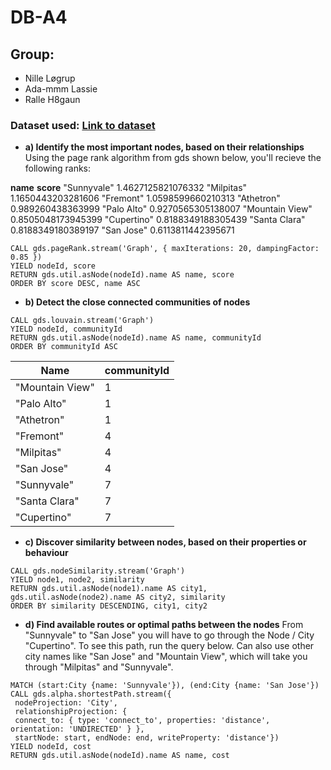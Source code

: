# DB-A4

## Group:
* Nille Løgrup
* Ada-mmm Lassie
* Ralle H8gaun

### Dataset used: [Link to dataset](https://neo4j.com/graphgist/learning-cypher-with-san-francisco-bay-map/)

* **a)   Identify the most important nodes, based on their relationships** 
Using the page rank algorithm from gds shown below, you'll recieve the following ranks:

**name**	      **score**
"Sunnyvale"	1.4627125821076332
"Milpitas"	1.1650443203281606
"Fremont"	1.0598599660210313
"Athetron"	0.989260438363999
"Palo Alto"	0.9270565305138007
"Mountain View"	0.8505048173945399
"Cupertino"	0.8188349188305439
"Santa Clara"	0.8188349180389197
"San Jose"	0.6113811442395671

```cql
CALL gds.pageRank.stream('Graph', { maxIterations: 20, dampingFactor: 0.85 })
YIELD nodeId, score
RETURN gds.util.asNode(nodeId).name AS name, score
ORDER BY score DESC, name ASC
```

* **b)   Detect the close connected communities of nodes** 
```cql
CALL gds.louvain.stream('Graph')
YIELD nodeId, communityId
RETURN gds.util.asNode(nodeId).name AS name, communityId
ORDER BY communityId ASC
```

|Name|communityId|
|--------------|----|
|"Mountain View"|	1|
|"Palo Alto"|	1|
|"Athetron"|	1|
|"Fremont"|	4|
|"Milpitas"|	4|
|"San Jose"|	4|
|"Sunnyvale"|	7|
|"Santa Clara"|	7|
|"Cupertino"|	7|

* **c)   Discover similarity between nodes, based on their properties or behaviour** 
```cql
CALL gds.nodeSimilarity.stream('Graph')
YIELD node1, node2, similarity
RETURN gds.util.asNode(node1).name AS city1, gds.util.asNode(node2).name AS city2, similarity
ORDER BY similarity DESCENDING, city1, city2
```

* **d)   Find available routes or optimal paths between the nodes** 
From "Sunnyvale" to "San Jose" you will have to go through the Node / City "Cupertino".
To see this path, run the query below.
Can also use other city names like "San Jose" and "Mountain View", which will take you through "Milpitas" and "Sunnyvale".

```cql
MATCH (start:City {name: 'Sunnyvale'}), (end:City {name: 'San Jose'})
CALL gds.alpha.shortestPath.stream({
 nodeProjection: 'City',
 relationshipProjection: {
 connect_to: { type: 'connect_to', properties: 'distance', orientation: 'UNDIRECTED' } },
 startNode: start, endNode: end, writeProperty: 'distance'})
YIELD nodeId, cost
RETURN gds.util.asNode(nodeId).name AS name, cost
```
